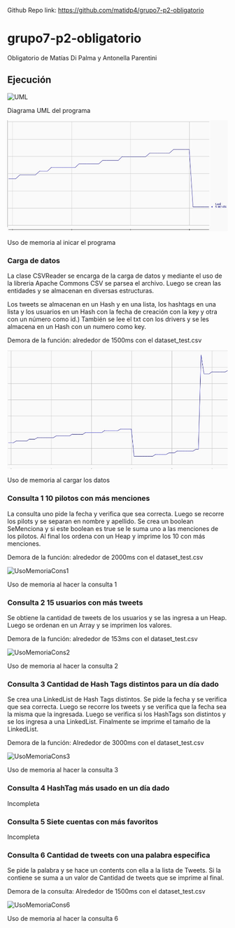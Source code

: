 Github Repo link: https://github.com/matidp4/grupo7-p2-obligatorio

# grupo7-p2-obligatorio
Obligatorio de Matías Di Palma y Antonella Parentini


## Ejecución

![UML](imagenes/DiagramaUML.jpg)

Diagrama UML del programa


![UsoMemoriaInicio](imagenes/UsoMemoria_AlIniciar.jpg)

Uso de memoria al inicar el programa

### Carga de datos
La clase CSVReader se encarga de la carga de datos y mediante el uso de la libreria Apache Commons CSV se parsea el archivo.
Luego se crean las entidades y se almacenan en diversas estructuras.

Los tweets se almacenan en un Hash y en una lista, los hashtags en una lista y los usuarios en un Hash con la fecha de creación con la key y otra con un número como id.)
También se lee el txt con los drivers y se les almacena en un Hash con un numero como key.

Demora de la función: alrededor de 1500ms con el dataset_test.csv

![UsoMemoriaCarga](imagenes/UsoMemoria_TrasCargarDatos.jpg)

Uso de memoria al cargar los datos

### Consulta 1 10 pilotos con más menciones
La consulta uno pide la fecha y verifica que sea correcta. Luego se recorre los pilots y se separan en nombre y apellido.
Se crea un boolean SeMenciona y si este boolean es true se le suma uno a las menciones de los pilotos.
Al final los ordena con un Heap y imprime los 10 con más menciones.

Demora de la función: alrededor de 2000ms con el dataset_test.csv

![UsoMemoriaCons1](imagenes/UsoMemoria_Consulta1.jpg)

Uso de memoria al hacer la consulta 1

### Consulta 2 15 usuarios con más tweets
Se obtiene la cantidad de tweets de los usuarios y se las ingresa a un Heap. Luego se ordenan en un Array y se imprimen los valores.

Demora de la función: alrededor de 153ms con el dataset_test.csv

![UsoMemoriaCons2](imagenes/soMemoria_Consulta2.jpg)

Uso de memoria al hacer la consulta 2

### Consulta 3 Cantidad de Hash Tags distintos para un día dado
Se crea una LinkedList de Hash Tags distintos.
Se pide la fecha y se verifica que sea correcta. Luego se recorre los tweets y se verifica que la fecha sea la misma que la ingresada.
Luego se verifica si los HashTags son distintos y se los ingresa a una LinkedList.
Finalmente se imprime el tamaño de la LinkedList.

Demora de la función: Alrededor de 3000ms con el dataset_test.csv

![UsoMemoriaCons3](imagenes/UsoMemoria_Consulta3.jpg)

Uso de memoria al hacer la consulta 3

### Consulta 4 HashTag más usado en un día dado
Incompleta

### Consulta 5 Siete cuentas con más favoritos
Incompleta

### Consulta 6 Cantidad de tweets con una palabra especifica
Se pide la palabra y se hace un contents con ella a la lista de Tweets.
Si la contiene se suma a un valor de Cantidad de tweets que se imprime al final.

Demora de la consulta: Alrededor de 1500ms con el dataset_test.csv

![UsoMemoriaCons6](imagenes/UsoMemoria_Consulta6.jpg)

Uso de memoria al hacer la consulta 6